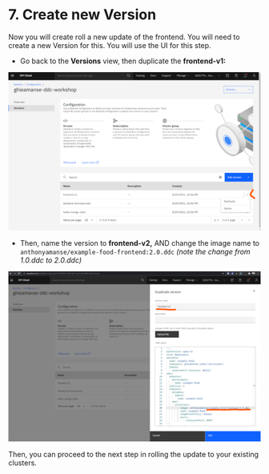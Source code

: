 # 7. Create new Version

Now you will create roll a new update of the frontend. You will need to create a new Version for this. You will use the UI for this step.

* Go back to the **Versions** view, then duplicate the **frontend-v1:**

![](../.gitbook/assets/image%20%2811%29.png)

* Then, name the version to **frontend-v2,** AND change the image name to `anthonyamanse/example-food-frontend:2.0.ddc` _\(note the change from 1.0.ddc to 2.0.ddc\)_

![](../.gitbook/assets/image%20%281%29.png)

Then, you can proceed to the next step in rolling the update to your existing clusters.

